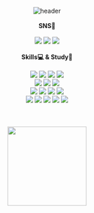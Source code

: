<div style="margin: 0 auto; text-align: center;" align="center">
  <p align="center">
  <img src="https://capsule-render.vercel.app/api?type=wave&height=350&color=FE9A2E&text=Hello%20I%27m%20jiyoung&fontSize=65&reversal=false" alt="header" />
  <br>
  <br>
  <strong>SNS🧡</strong>
  <br>
  <br>
    <a href=""><img src="https://img.shields.io/badge/Instagram-E4405F?style=flat-square&logo=instagram&logoColor=white"/></a>
    <a href=""><img src="https://img.shields.io/badge/Notion-000000?style=flat-square&logo=notion&logoColor=white"/></a>
    <a href="https://jiy-0712-programming.tistory.com/"><img src="https://img.shields.io/badge/Tistory-000000?style=flat-square&logo=tistory&logoColor=white%22%20alt=%22Tistory"/></a>
  <br>
  <br>
  <strong>Skills💻 & Study🏫</strong>
  <br>
  <br>
    <a href=""><img src="https://img.shields.io/badge/C-A8B9CC?style=flat-square&logo=c&logoColor=white"/></a>
    <a href=""><img src="https://img.shields.io/badge/C++-00599C?style=flat-square&logo=cplusplus&logoColor=white"/></a>
    <a href=""><img src="https://img.shields.io/badge/Python-3776AB?style=flat-square&logo=python&logoColor=white"/></a>
    <a href=""><img src="https://img.shields.io/badge/Java-007396?style=flat-square&logo=java&logoColor=white"/></a>
    <br>
    <a href=""><img src="https://img.shields.io/badge/HTML5-E34F26?style=flat-square&logo=html5&logoColor=white"/></a>
    <a href=""><img src="https://img.shields.io/badge/CSS3-1572B6?style=flat-square&logo=css3&logoColor=white"/></a>
    <a href=""><img src="https://img.shields.io/badge/JavaScript-F7DF1E?style=flat-square&logo=javascript&logoColor=black"/></a>
    <br>
    <a href=""><img src="https://img.shields.io/badge/Kotlin-0095D5?style=flat-square&logo=kotlin&logoColor=white"/></a>
    <a href=""><img src="https://img.shields.io/badge/Android-3DDC84?style=flat-square&logo=android&logoColor=white"/></a>
    <a href=""><img src="https://img.shields.io/badge/MySQL-4479A1?style=flat-square&logo=mysql&logoColor=white"/></a>
    <a href=""><img src="https://img.shields.io/badge/Linux-FCC624?style=flat-square&logo=linux&logoColor=white"/></a>
    <br>
    <a href=""><img src="https://img.shields.io/badge/Flask-000000?style=flat-square&logo=flask&logoColor=white"/></a>
    <a href=""><img src="https://img.shields.io/badge/Spring-6DB33F?style=flat-square&logo=spring&logoColor=white"/></a>
    <a href=""><img src="https://img.shields.io/badge/Spring%20Boot-6DB33F?style=flat-square&logo=springboot&logoColor=white"/></a>
    <a href=""><img src="https://img.shields.io/badge/Node.js-339933?style=flat-square&logo=nodedotjs&logoColor=white"/></a>
    <a href=""><img src="https://img.shields.io/badge/React-61DAFB?style=flat-square&logo=react&logoColor=black"/></a>
    <br>
    <br>
    <br>
    <br>
    <a href="https://github.com/imysh578"><img align="center" style="height:180px" src="https://github-readme-stats.vercel.app/api/top-langs/?username=jiy0712&layout=compact&theme=nord&hide_border=true" /></a> 
  </p>
</div>
